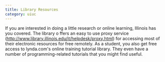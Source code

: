```yaml
---
title: Library Resources
category: uiuc 
---
```


If you are interested in doing a little research or 
online learning, Illinois has you covered. The library o
ffers an easy to use proxy service (http://www.library.illinois.edu/it/helpdesk/proxy.html) 
for accessing most of their electronic resources for free remotely. 
As a student, you also get free access to lynda.com's online training tutorial 
library. They even have a number of programming-related tutorials that you might find useful.
